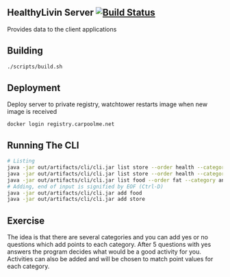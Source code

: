 HealthyLivin Server [![Build Status](https://drone.carpoolme.net/api/badges/pdxjohnny/HealthyLivinServer/status.svg)](https://drone.carpoolme.net/pdxjohnny/HealthyLivinServer)
---

Provides data to the client applications

Building
---

```bash
./scripts/build.sh
```

Deployment
---

Deploy server to private registry, watchtower restarts image when new image is
received

```
docker login registry.carpoolme.net
```

Running The CLI
---

```bash
# Listing
java -jar out/artifacts/cli/cli.jar list store --order health --category restaurant -count
java -jar out/artifacts/cli/cli.jar list store --order health --category grocery -count
java -jar out/artifacts/cli/cli.jar list food --order fat --category ante -count
# Adding, end of input is signified by EOF (Ctrl-D)
java -jar out/artifacts/cli/cli.jar add food
java -jar out/artifacts/cli/cli.jar add store
```

Exercise
---

The idea is that there are several categories and you can add yes or no
questions which add points to each category. After 5 questions with yes answers
the program decides what would be a good activity for you. Activities can also
be added and will be chosen to match point values for each category.
